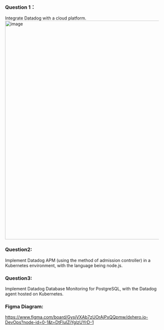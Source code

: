 ### Question 1： 
Integrate Datadog with a cloud platform.
<img width="717" alt="image" src="https://github.com/user-attachments/assets/f872ff41-6ce6-4786-868d-f97d02066acd">


### Question2:
Implement Datadog APM (using the method of admission controller) in a Kubernetes environment, with the language being node.js.

### Question3:
Implement Datadog Database Monitoring for PostgreSQL, with the Datadog agent hosted on Kubernetes.

### Figma Diagram:
https://www.figma.com/board/GysjVXAb7zUOrAjPxQQpmw/dxhero.io-DevOps?node-id=0-1&t=DtFluIZiYglzUYrD-1
